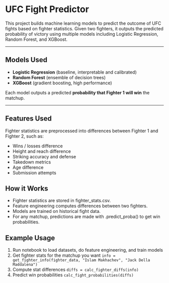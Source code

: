 # UFC Fight Predictor

This project builds machine learning models to predict the outcome of UFC fights based on fighter statistics. Given two fighters, it outputs the predicted probability of victory using multiple models including Logistic Regression, Random Forest, and XGBoost.

---

## Models Used

- **Logistic Regression** (baseline, interpretable and calibrated)
- **Random Forest** (ensemble of decision trees)
- **XGBoost** (gradient boosting, high performance)

Each model outputs a predicted **probability that Fighter 1 will win** the matchup.

---

## Features Used

Fighter statistics are preprocessed into differences between Fighter 1 and Fighter 2, such as:

- Wins / losses difference
- Height and reach difference
- Striking accuracy and defense
- Takedown metrics
- Age difference
- Submission attempts

## How it Works
- Fighter statistics are stored in fighter_stats.csv.
- Feature engineering computes differences between two fighters.
- Models are trained on historical fight data.
- For any matchup, predictions are made with .predict_proba() to get win probabilities.

## Example Usage
1. Run notebook to load datasets, do feature engineering, and train models
2. Get fighter stats for the matchup you want
  ``info = get_fighter_info(fighter_data, "Islam Makhachev", "Jack Della Maddalena")``
3. Compute stat differences
  ``diffs = calc_fighter_diffs(info)``
4. Predict win probabilities
  ``calc_fight_probabilities(diffs)``
